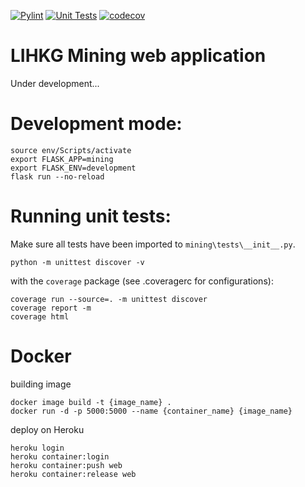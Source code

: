 [![Pylint](https://github.com/nicku12345/LIHKGMining_v1/actions/workflows/pylint.yml/badge.svg)](https://github.com/nicku12345/LIHKGMining_v1/actions/workflows/pylint.yml) 
[![Unit Tests](https://github.com/nicku12345/LIHKGMining_v1/actions/workflows/unit-tests.yml/badge.svg)](https://github.com/nicku12345/LIHKGMining_v1/actions/workflows/unit-tests.yml)
[![codecov](https://codecov.io/gh/nicku12345/LIHKGMining_v1/branch/master/graph/badge.svg?token=5PNRZ4CVS0)](https://codecov.io/gh/nicku12345/LIHKGMining_v1)

# LIHKG Mining web application

Under development...

# Development mode:

```shell
source env/Scripts/activate
export FLASK_APP=mining
export FLASK_ENV=development
flask run --no-reload
```

# Running unit tests:

Make sure all tests have been imported to ```mining\tests\__init__.py```.

```shell
python -m unittest discover -v
```

with the ```coverage``` package (see .coveragerc for configurations):
```shell
coverage run --source=. -m unittest discover
coverage report -m
coverage html
```

# Docker

building image
```shell
docker image build -t {image_name} .
docker run -d -p 5000:5000 --name {container_name} {image_name}
```

deploy on Heroku
```shell
heroku login
heroku container:login
heroku container:push web
heroku container:release web
```
